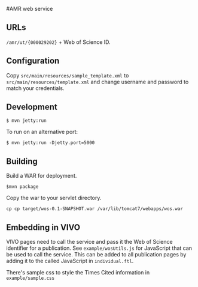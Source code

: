 #AMR web service



## URLs

`/amr/ut/{000029202}` + Web of Science ID.

## Configuration

Copy `src/main/resources/sample_template.xml` to `src/main/resources/template.xml` and change username and password to
match your credentials.

## Development

`$ mvn jetty:run`

To run on an alternative port:

`$ mvn jetty:run -Djetty.port=5000`

## Building

Build a WAR for deployment.

`$mvn package`

Copy the war to your servlet directory.

`cp cp target/wos-0.1-SNAPSHOT.war /var/lib/tomcat7/webapps/wos.war`


## Embedding in VIVO

VIVO pages need to call the service and pass it the Web of Science identifier for a publication. See `example/wosUtils.js`
for JavaScript that can be used to call the service. This can be added to all publication pages by adding it to the called
JavaScript in `individual.ftl`.

There's sample css to style the Times Cited information in `example/sample.css`
